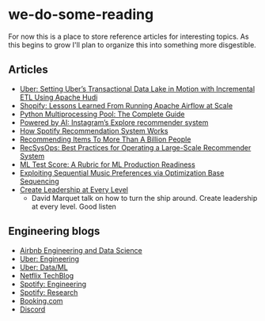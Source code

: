 # we-do-some-reading

For now this is a place to store reference articles for interesting topics. As this begins to grow I'll plan to organize this into something more disgestible.

## Articles 

- [Uber: Setting Uber’s Transactional Data Lake in Motion with Incremental ETL Using Apache Hudi](https://www.uber.com/blog/ubers-lakehouse-architecture/)
- [Shopify: Lessons Learned From Running Apache Airflow at Scale](https://shopify.engineering/lessons-learned-apache-airflow-scale)
- [Python Multiprocessing Pool: The Complete Guide](https://docs.google.com/document/d/e/2PACX-1vSdMfy94dB8shZHsY47SE1vDlgz3DvP397tattPPLIMKqBn7x3bMi_FJPj85-YSE7Fcqz18g73GDfs7/pub)
- [Powered by AI: Instagram’s Explore recommender system](https://ai.meta.com/blog/powered-by-ai-instagrams-explore-recommender-system/)
- [How Spotify Recommendation System Works](https://music-tomorrow.com/blog/how-spotify-recommendation-system-works-a-complete-guide-2022)
- [Recommending Items To More Than A Billion People](https://engineering.fb.com/2015/06/02/core-infra/recommending-items-to-more-than-a-billion-people/)
- [RecSysOps: Best Practices for Operating a Large-Scale Recommender System](https://netflixtechblog.medium.com/recsysops-best-practices-for-operating-a-large-scale-recommender-system-95bbe195a841)
- [ML Test Score: A Rubric for ML Production Readiness](https://research.google/pubs/the-ml-test-score-a-rubric-for-ml-production-readiness-and-technical-debt-reduction/)
- [Exploiting Sequential Music Preferences via Optimization Base Sequencing](https://research.atspotify.com/2023/10/exploiting-sequential-music-preferences-via-optimisation-based-sequencing/)
- [Create Leadership at Every Level](https://www.youtube.com/watch?v=psAXMqxwol8)
  - David Marquet talk on how to turn the ship around. Create leadership at every level. Good listen

## Engineering blogs

- [Airbnb Engineering and Data Science](https://airbnb.io/)
- [Uber: Engineering](https://www.uber.com/en-US/blog/engineering/)
- [Uber: Data/ML](https://www.uber.com/en-US/blog/data/)
- [Netflix TechBlog](https://netflixtechblog.com/)
- [Spotify: Engineering](https://engineering.atspotify.com/)
- [Spotify: Research](https://research.atspotify.com/blog/)
- [Booking.com](https://blog.booking.com/)
- [Discord](https://discord.com/category/engineering)
